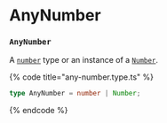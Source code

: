# AnyNumber

### `AnyNumber`

A [`number`](https://www.typescriptlang.org/docs/handbook/basic-types.html#number) type or an instance of a [`Number`](https://www.typescriptlang.org/docs/handbook/basic-types.html#number).

{% code title="any-number.type.ts" %}
```typescript
type AnyNumber = number | Number;
```
{% endcode %}

